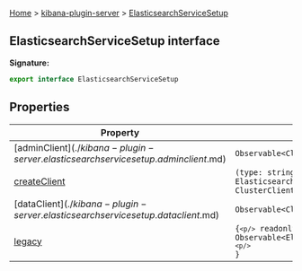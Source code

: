 [Home](./index) &gt; [kibana-plugin-server](./kibana-plugin-server.md) &gt; [ElasticsearchServiceSetup](./kibana-plugin-server.elasticsearchservicesetup.md)

## ElasticsearchServiceSetup interface


<b>Signature:</b>

```typescript
export interface ElasticsearchServiceSetup 
```

## Properties

|  Property | Type | Description |
|  --- | --- | --- |
|  [adminClient$](./kibana-plugin-server.elasticsearchservicesetup.adminclient$.md) | <code>Observable&lt;ClusterClient&gt;</code> |  |
|  [createClient](./kibana-plugin-server.elasticsearchservicesetup.createclient.md) | <code>(type: string, config: ElasticsearchClientConfig) =&gt; ClusterClient</code> |  |
|  [dataClient$](./kibana-plugin-server.elasticsearchservicesetup.dataclient$.md) | <code>Observable&lt;ClusterClient&gt;</code> |  |
|  [legacy](./kibana-plugin-server.elasticsearchservicesetup.legacy.md) | <code>{`<p/>`        readonly config$: Observable&lt;ElasticsearchConfig&gt;;`<p/>`    }</code> |  |

